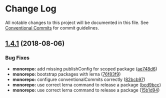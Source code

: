 # Change Log

All notable changes to this project will be documented in this file.
See [Conventional Commits](https://conventionalcommits.org) for commit guidelines.

<a name="1.4.1"></a>
## [1.4.1](https://github.com/kentan-official/kentan/compare/v1.4.0...v1.4.1) (2018-08-06)


### Bug Fixes

* **monorepo:** add missing publishConfig for scoped package ([ae748d6](https://github.com/kentan-official/kentan/commit/ae748d6))
* **monorepo:** bootstrap packages with lerna ([76f83f9](https://github.com/kentan-official/kentan/commit/76f83f9))
* **monorepo:** configure conventionalCommits correctly ([82bcb97](https://github.com/kentan-official/kentan/commit/82bcb97))
* **monorepo:** use correct lerna command to release a package ([bcd9bcc](https://github.com/kentan-official/kentan/commit/bcd9bcc))
* **monorepo:** use correct lerna command to release a package ([15b1d94](https://github.com/kentan-official/kentan/commit/15b1d94))
